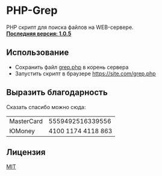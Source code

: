 # PHP-Grep
PHP cкрипт для поиска файлов на WEB-сервере.
<br>
[__Последняя версия: 1.0.5__](https://github.com/SadCat88/PHP-Grep/grep.php)


## Использование
* Сохранить файл [grep.php](https://github.com/SadCat88/PHP-Grep/grep.php) в корень сервера
* Запустить скрипт в браузере https://site.com/grep.php


## Выразить благодарность
Сказать спасибо можно сюда:

|             |                    |
|-------------|--------------------|
|MasterCard   |5559492516339556    |
|ЮMoney       |4100 1174 4118 863  |


## Лицензия
[MIT](https://choosealicense.com/licenses/mit/)
